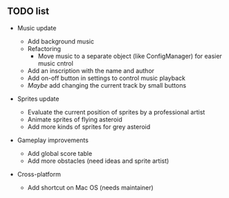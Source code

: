 ## TODO list

- Music update
    - Add background music
    - Refactoring
        - Move music to a separate object (like ConfigManager) for easier music cntrol
    - Add an inscription with the name and author
    - Add on-off button in settings to control music playback
    - _Maybe_ add changing the current track by small buttons

- Sprites update
    - Evaluate the current position of sprites by a professional artist
    - Animate sprites of flying asteroid
    - Add more kinds of sprites for grey asteroid

- Gameplay improvements
    - Add global score table
    - Add more obstacles (need ideas and sprite artist)

- Cross-platform
    - Add shortcut on Mac OS (needs maintainer)
